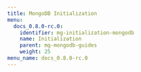 ```yaml
---
title: MongoDB Initialization
menu:
  docs_0.8.0-rc.0:
    identifier: mg-initialization-mongodb
    name: Initialization
    parent: mg-mongodb-guides
    weight: 25
menu_name: docs_0.8.0-rc.0
---
```


